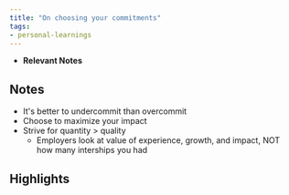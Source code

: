 ```yaml
---
title: "On choosing your commitments"
tags:
- personal-learnings
---
```


- **Relevant Notes**

## Notes
- It's better to undercommit than overcommit
- Choose to maximize your impact
- Strive for quantity > quality
	- Employers look at value of experience, growth, and impact, NOT how many interships you had

## Highlights